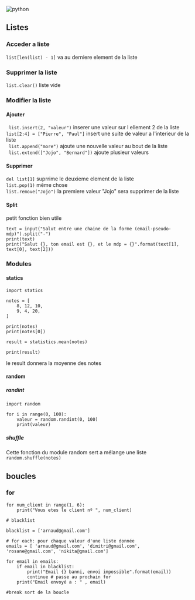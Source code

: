  ![python](https://upload.wikimedia.org/wikipedia/commons/c/c3/Python-logo-notext.svg)

## Listes

### Acceder a liste
` list[len(list) - 1] ` va au derniere element de la liste
### Supprimer la liste
` list.clear() ` liste vide

### Modifier la liste
#### Ajouter
` list.insert(2, "valeur")` inserer une valeur sur l ellement 2 de la liste  
` list[2:4] = ["Pierre", "Paul"] ` insert une suite de valeur a l'interieur de la liste  
` list.append("more")` ajoute une nouvelle valeur au bout de la liste  
` list.extend(["Jojo", "Bernard"])` ajoute plusieur valeurs
#### Supprimer
` del list[1] ` suprrime le deuxieme element de la liste  
` list.pop(1) ` même chose  
`list.remove("Jojo")` la premiere valeur "Jojo" sera supprimer de la liste

#### Split
petit fonction bien utile
```
text = input("Salut entre une chaine de la forme (email-pseudo-mdp)").split("-")
print(text)
print("Salut {}, ton email est {}, et le mdp = {}".format(text[1], text[0], text[2]))
```

### Modules

#### statics
```
import statics 

notes = [
    8, 12, 10,
    9, 4, 20,
]

print(notes)
print(notes[0])

result = statistics.mean(notes)

print(result)

```
le result donnera la moyenne des notes

#### random

##### randint
```
import random

for i in range(0, 100):
    valeur = random.randint(0, 100)
    print(valeur)
```
##### shuffle
Cette fonction du module random sert a mélange une liste
` random.shuffle(notes) `

## boucles

### for
```
for num_client in range(1, 6):
    print("Vous etes le client nº ", num_client)

# blacklist

blacklist = ['arnaud@gmail.com']

# for each: pour chaque valeur d'une liste donnée
emails = [ 'arnaud@gmail.com', 'dimitri@gmail.com', 'rosane@gmail.com', 'nikita@gmail.com']

for email in emails:
    if email in blacklist:
        print("Email {} banni, envoi impossible".format(email))
        continue # passe au prochain for 
    print("Email envoyé a : " , email)

#break sort de la boucle
```



